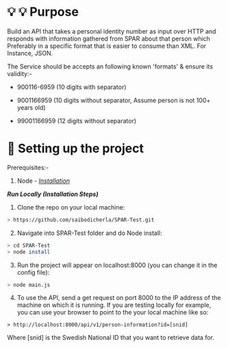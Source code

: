 # 💡 :bulb: Purpose

Build an API that takes a personal identity number as input over HTTP and responds with information gathered from SPAR about that person which Preferably in a specific format that is easier to consume than XML.  For Instance, JSON. 

The Service should be accepts an following known 'formats' & ensure its validity:-

- 900116-6959 (10 digits with separator)

- 9001166959 (10 digits without separator, Assume person is not 100+ years old)

- 99001166959 (12 digits without separator)


# 🚚 Setting up the project

Prerequisites:- 

1. Node - *[Installation](https://nodejs.org/en/)*

***Run Locally (Installation Steps)*** 

1. Clone the repo on your local machine:

```bash
> https://github.com/saibodicherla/SPAR-Test.git
```

2.  Navigate into  SPAR-Test folder and do Node install:

```bash
> cd SPAR-Test
> node install
```

3. Run the project will appear on localhost:8000 (you can change it in the config file):

```bash
> node main.js
```

4. To use the API, send a get request on port 8000 to the IP address of the machine on which it is running. If you are testing locally for example, you can use your browser to point to the your local machine like so:

```
> http://localhost:8000/api/v1/person-information?id=[snid]
```

Where [snid] is the Swedish National ID that you want to retrieve data for.






